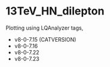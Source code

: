 13TeV_HN_dilepton
====

Plotting using LQAnalyzer tags,

* v8-0-7.15 (CATVERSION)
* v8-0-7.16
* v8-0-7.22
* v8-0-7.23
